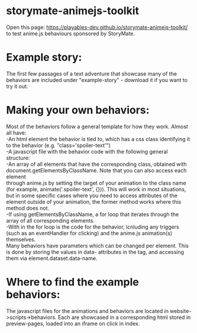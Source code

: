 # storymate-animejs-toolkit

Open this page: https://playables-dev.github.io/storymate-animejs-toolkit/  
to test anime.js behaviours sponsored by StoryMate.  

# Example story:
The first few passages of a text adventure that showcase many of the behaviors are included under "example-story" - download it if you want to try it out.

# Making your own behaviors:  
Most of the behaviors follow a general template for how they work. Almost all have:  
-An html element the behavior is tied to, which has a css class identifying it to the behavior (e.g. "class='spoiler-text'")  
-A javascript file with the behavior code with the following general structure:  
    -An array of all elements that have the corresponding class, obtained with document.getElementsByClassName. Note that you can also access each element  
    through anime.js by setting the target of your animation to the class name (for example, animate('.spoiler-text', {})). This will work in most situations,  
    but in some specific cases where you need to access attributes of the element outside of your animation, the former method works where this method does not.  
    -If using getElementsByClassName, a for loop that iterates through the array of all corresponding elements.  
    -With in the for loop is the code for the behavior, icnluding any triggers (such as an eventHandler for clicking) and the anime.js animation(s) themselves.  
Many behaviors have parameters which can be changed per element. This is done by storing the values in data- attributes in the tag, and accessing them via element.dataset.data-name.  

# Where to find the example behaviors:  
The javascript files for the animations and behaviors are located in website->scripts->behaviors. Each are showcased in a corresponding html stored in preview-pages, loaded into an iframe on click in index.  